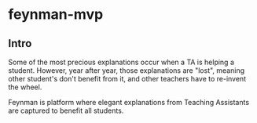 # feynman-mvp

## Intro

Some of the most precious explanations occur when a TA is helping a student. However, year after year, those explanations are "lost", meaning other student's don't benefit from it, and other teachers have to re-invent the wheel. 

Feynman is platform where elegant explanations from Teaching Assistants are captured to benefit all students. 


